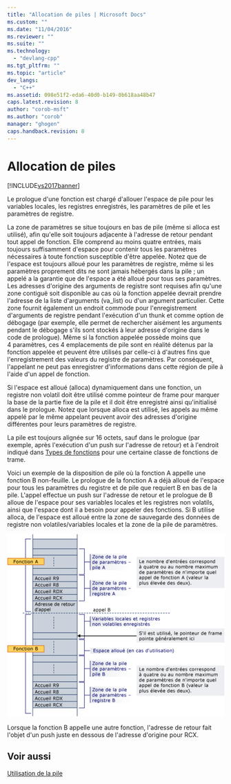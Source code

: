 ```yaml
---
title: "Allocation de piles | Microsoft Docs"
ms.custom: ""
ms.date: "11/04/2016"
ms.reviewer: ""
ms.suite: ""
ms.technology: 
  - "devlang-cpp"
ms.tgt_pltfrm: ""
ms.topic: "article"
dev_langs: 
  - "C++"
ms.assetid: 098e51f2-eda6-40d0-b149-0b618aa48b47
caps.latest.revision: 8
author: "corob-msft"
ms.author: "corob"
manager: "ghogen"
caps.handback.revision: 8
---
```

# Allocation de piles
[!INCLUDE[vs2017banner](../assembler/inline/includes/vs2017banner.md)]

Le prologue d'une fonction est chargé d'allouer l'espace de pile pour les variables locales, les registres enregistrés, les paramètres de pile et les paramètres de registre.  
  
 La zone de paramètres se situe toujours en bas de pile \(même si alloca est utilisé\), afin qu'elle soit toujours adjacente à l'adresse de retour pendant tout appel de fonction.  Elle comprend au moins quatre entrées, mais toujours suffisamment d'espace pour contenir tous les paramètres nécessaires à toute fonction susceptible d'être appelée.  Notez que de l'espace est toujours alloué pour les paramètres de registre, même si les paramètres proprement dits ne sont jamais hébergés dans la pile ; un appelé a la garantie que de l'espace a été alloué pour tous ses paramètres.  Les adresses d'origine des arguments de registre sont requises afin qu'une zone contiguë soit disponible au cas où la fonction appelée devrait prendre l'adresse de la liste d'arguments \(va\_list\) ou d'un argument particulier.  Cette zone fournit également un endroit commode pour l'enregistrement d'arguments de registre pendant l'exécution d'un thunk et comme option de débogage \(par exemple, elle permet de rechercher aisément les arguments pendant le débogage s'ils sont stockés à leur adresse d'origine dans le code de prologue\).  Même si la fonction appelée possède moins que 4 paramètres, ces 4 emplacements de pile sont en réalité détenus par la fonction appelée et peuvent être utilisés par celle\-ci à d'autres fins que l'enregistrement des valeurs du registre de paramètres.  Par conséquent, l'appelant ne peut pas enregistrer d'informations dans cette région de pile à l'aide d'un appel de fonction.  
  
 Si l'espace est alloué \(alloca\) dynamiquement dans une fonction, un registre non volatil doit être utilisé comme pointeur de frame pour marquer la base de la partie fixe de la pile et il doit être enregistré ainsi qu'initialisé dans le prologue.  Notez que lorsque alloca est utilisé, les appels au même appelé par le même appelant peuvent avoir des adresses d'origine différentes pour leurs paramètres de registre.  
  
 La pile est toujours alignée sur 16 octets, sauf dans le prologue \(par exemple, après l'exécution d'un push sur l'adresse de retour\) et à l'endroit indiqué dans [Types de fonctions](../build/function-types.md) pour une certaine classe de fonctions de trame.  
  
 Voici un exemple de la disposition de pile où la fonction A appelle une fonction B non\-feuille.  Le prologue de la fonction A a déjà alloué de l'espace pour tous les paramètres du registre et de pile que requiert B en bas de la pile.  L'appel effectue un push sur l'adresse de retour et le prologue de B alloue de l'espace pour ses variables locales et les registres non volatils, ainsi que l'espace dont il a besoin pour appeler des fonctions.  Si B utilise alloca, de l'espace est alloué entre la zone de sauvegarde des données de registre non volatiles\/variables locales et la zone de la pile de paramètres.  
  
 ![Exemple de conversion AMD](../build/media/vcamd_conv_ex_5.png "vcAmd\_conv\_ex\_5")  
  
 Lorsque la fonction B appelle une autre fonction, l'adresse de retour fait l'objet d'un push juste en dessous de l'adresse d'origine pour RCX.  
  
## Voir aussi  
 [Utilisation de la pile](../build/stack-usage.md)
